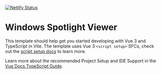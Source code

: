 [![Netlify Status](https://api.netlify.com/api/v1/badges/67183977-3db6-492e-9ea2-a5abf5cbdc4c/deploy-status)](https://app.netlify.com/projects/nuxt-spotlight/deploys)

# Windows Spotlight Viewer

This template should help get you started developing with Vue 3 and TypeScript in Vite. The template uses Vue 3 `<script setup>` SFCs, check out the [script setup docs](https://v3.vuejs.org/api/sfc-script-setup.html#sfc-script-setup) to learn more.

Learn more about the recommended Project Setup and IDE Support in the [Vue Docs TypeScript Guide](https://vuejs.org/guide/typescript/overview.html#project-setup).
